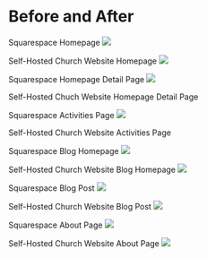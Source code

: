 # Before and After

Squarespace Homepage
![](images/original-website-homepage.png)

Self-Hosted Church Website Homepage
![](images/self-hosted-church-website-homepage.png)

Squarespace Homepage Detail Page
![](images/original-website-homepage-detail.png)

Self-Hosted Chuch Website Homepage Detail Page

Squarespace Activities Page
![](images/original-website-activities.png)

Self-Hosted Church Website Activities Page

Squarespace Blog Homepage
![](images/original-website-blog.png)

Self-Hosted Church Website Blog Homepage
![](images/self-hosted-church-website-blog-homepage.png)

Squarespace Blog Post
![](images/original-website-blog-post.png)

Self-Hosted Church Website Blog Post
![](images/self-hosted-church-website-blog-post.png)

Squarespace About Page
![](images/original-website-about.png)

Self-Hosted Church Website About Page
![](images/self-hosted-church-website-about-page.png)
